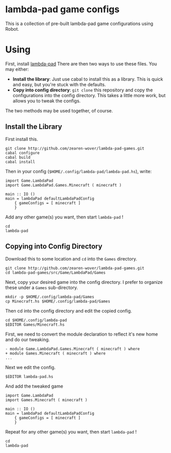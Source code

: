 # lambda-pad game configs

This is a collection of pre-built lambda-pad game configurations using Robot.

# Using

First, install [lambda-pad](http://github.com/zearen-wover/lambda-pad.git)
There are then two ways to use these files.  You may either:

- **Install the library**: Just use cabal to install this as a library.  This is
  quick and easy, but you're stuck with the defaults.
- **Copy into config directory**: `git clone` this repository and copy the
  configurations into the config directory.  This takes a little more work, but
  allows you to tweak the configs.

The two methods may be used together, of course.

## Install the Library

First install this.

    git clone http://github.com/zearen-wover/lambda-pad-games.git
    cabal configure
    cabal build
    cabal install

Then in your config (`$HOME/.config/lambda-pad/lambda-pad.hs`), write:

    import Game.LambdaPad
    import Game.LambdaPad.Games.Minecraft ( minecraft )

    main :: IO ()
    main = lambdaPad defaultLambdaPadConfig
        { gameConfigs = [ minecraft ]
        }

Add any other game(s) you want, then start `lambda-pad` !

    cd
    lambda-pad

## Copying into Config Directory

Download this to some location and `cd` into the `Games` directory.

    git clone http://github.com/zearen-wover/lambda-pad-games.git
    cd lambda-pad-games/src/Game/LambdaPad/Games

Next, copy your desired game into the config directory.  I prefer to organize
these under a `Games` sub-directory.

    mkdir -p $HOME/.config/lambda-pad/Games
    cp Minecraft.hs $HOME/.config/lambda-pad/Games

Then cd into the config directory and edit the copied config.

    cd $HOME/.config/lambda-pad
    $EDITOR Games/Minecraft.hs

First, we need to convert the module declaration to reflect it's new home and do
our tweaking.

    - module Game.LambdaPad.Games.Minecraft ( minecraft ) where
    + module Games.Minecraft ( minecraft ) where
    ...

Next we edit the config.

    $EDITOR lambda-pad.hs

And add the tweaked game

    import Game.LambdaPad
    import Games.Minecraft ( minecraft )

    main :: IO ()
    main = lambdaPad defaultLambdaPadConfig
        { gameConfigs = [ minecraft ]
        }

Repeat for any other game(s) you want, then start `lambda-pad` !

    cd
    lambda-pad
